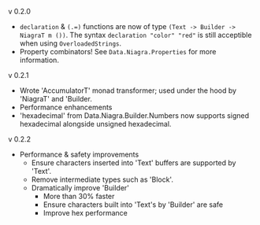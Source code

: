 v 0.2.0

- `declaration` & `(.=)` functions are now of type `(Text -> Builder -> NiagraT m ())`. The syntax `declaration "color" "red"` is still acceptible when using `OverloadedStrings`.
- Property combinators! See `Data.Niagra.Properties` for more information.

v 0.2.1

- Wrote 'AccumulatorT' monad transformer; used under the hood by 'NiagraT' and 'Builder.
- Performance enhancements
- 'hexadecimal' from Data.Niagra.Builder.Numbers now supports signed hexadecimal alongside unsigned hexadecimal.

v 0.2.2

- Performance & safety improvements
	- Ensure characters inserted into 'Text' buffers are supported by 'Text'.
	- Remove intermediate types such as 'Block'.
	- Dramatically improve 'Builder'
		- More than 30% faster
		- Ensure characters built into 'Text's by 'Builder' are safe
		- Improve hex performance